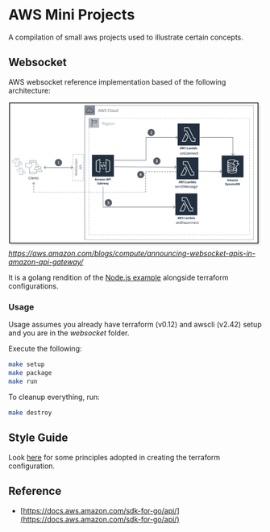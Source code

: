 # AWS Mini Projects

A compilation of small aws projects used to illustrate certain concepts.

## Websocket

AWS websocket reference implementation based of the following architecture:

![Websocket Architecture](docs/images/websockets-arch.png)
_https://aws.amazon.com/blogs/compute/announcing-websocket-apis-in-amazon-api-gateway/_

It is a golang rendition of the [Node.js example](https://github.com/aws-samples/simple-websockets-chat-app) alongside terraform configurations.

### Usage

Usage assumes you already have terraform (v0.12) and awscli (v2.42) setup and you are in the _websocket_ folder.

Execute the following:

```sh
make setup
make package
make run
```

To cleanup everything, run:

```sh
make destroy
```

## Style Guide

Look [here](https://medium.com/@caboadu/terraform-a-style-guide-9b1c0b1f9982) for some principles adopted in creating the terraform configuration.

## Reference

- [https://docs.aws.amazon.com/sdk-for-go/api/](https://docs.aws.amazon.com/sdk-for-go/api/)
